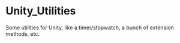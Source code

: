 # Unity_Utilities

Some utilities for Unity, like a timer/stopwatch, a bunch of extension methods, etc.
